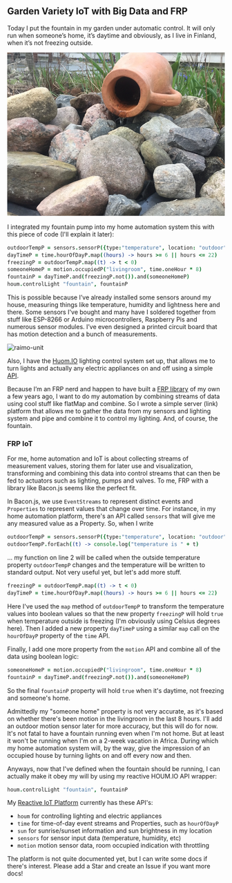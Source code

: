 ## Garden Variety IoT with Big Data and FRP

Today I put the fountain in my garden under automatic control. It will only run when someone’s home, it’s daytime and obviously, as I live in Finland, when it’s not freezing outside.

![fountain](images/fountain.jpg)

I integrated my fountain pump into my home automation system this with this piece of code (I'll explain it later):

```coffeescript
outdoorTempP = sensors.sensorP({type:"temperature", location: "outdoor"})
dayTimeP = time.hourOfDayP.map((hours) -> hours >= 6 || hours <= 22)
freezingP = outdoorTempP.map((t) -> t < 0)
someoneHomeP = motion.occupiedP("livingroom", time.oneHour * 8)
fountainP = dayTimeP.and(freezingP.not()).and(someoneHomeP)
houm.controlLight "fountain", fountainP
````

This is possible because I’ve already installed some sensors around my house, measuring things like temperature, 
humidity and lightness here and there. Some sensors I've bought and many have I soldered together from stuff like ESP-8266 or Arduino microcontrollers, Raspberry Pis and numerous sensor modules.
I’ve even designed a printed circuit board that has motion detection and a bunch of measurements. 

![raimo-unit](images/raimo-unit.jpg)


Also, I have the [Huom.IO](http://houm.io/en/) lighting control system set up, that allows me to turn 
lights and actually any electric appliances on and off using a simple [API](https://github.com/houmio/houmio-docs/blob/master/apidoc.md).

Because I’m an FRP nerd and happen to have built a [FRP library](https://github.com/baconjs/bacon.js/) of my own a few years ago,
I want to do my automation by combining streams of data using cool stuff like flatMap and combine. So I wrote a simple server (link) platform that allows me to gather the data from my sensors and lighting system and pipe and combine it to control my lighting. And, of course, the fountain.

### FRP IoT

For me, home automation and IoT is about collecting streams of measurement values, storing them for later use and visualization, transforming and combining this data into control streams that can then be fed to actuators such as lighting, pumps and valves. To me, FRP with a library like Bacon.js seems like the perfect fit.

In Bacon.js, we use `EventStreams` to represent distinct events and `Properties` to represent values that change over time. For instance, in my home automation platform, there's an API called `sensors` that will give me any measured value as a Property. So, when I write

```coffeescript
outdoorTempP = sensors.sensorP({type:"temperature", location: "outdoor"})
outdoorTempP.forEach((t) -> console.log("temperature is " + t)
````

... my function on line 2 will be called when the outside temperature property `outdoorTempP` changes and the temperature will be written to standard output. Not very useful yet, but let's add more stuff.

```coffeescript
freezingP = outdoorTempP.map((t) -> t < 0)
dayTimeP = time.hourOfDayP.map((hours) -> hours >= 6 || hours <= 22)
````

Here I've used the `map` method of `outdoorTempP` to transform the temperature values into boolean values so that the new property `freezingP` will hold `true` when temperature outside is freezing (I'm obviously using Celsius degrees here). Then I added a new property `dayTimeP` using a similar `map` call on the `hourOfDayP` property of the `time` API.

Finally, I add one more property from the `motion` API and combine all of the data using boolean logic:

```coffeescript
someoneHomeP = motion.occupiedP("livingroom", time.oneHour * 8)
fountainP = dayTimeP.and(freezingP.not()).and(someoneHomeP)
```

So the final `fountainP` property will hold `true` when it's daytime, not freezing and someone's home. 

Admittedly my "someone home" property is not very accurate, as it's based on whether there's been motion in the livingroom in the last 8 hours. I'll add an outdoor motion sensor later for more accuracy, but this will do for now. It's not fatal to have a fountain running even when I'm not home. But at least it won't be running when I'm on a 2-week vacation in Africa. During which my home automation system will, by the way, give the impression of an occupied house by turning lights on and off every now and then.

Anyways, now that I've defined when the fountain should be running, I can actually make it obey my will by using my reactive HOUM.IO API wrapper:

```coffeescript
houm.controlLight "fountain", fountainP
````

My [Reactive IoT Platform](https://github.com/raimohanska/sensor-server) currently has these API's:

- `houm` for controlling lighting and electric appliances
- `time` for time-of-day event streams and Properties, such as `hourOfDayP`
- `sun` for sunrise/sunset information and sun brightness in my location
- `sensors` for sensor input data (temperature, humidity, etc)
- `motion` motion sensor data, room occupied indication with throttling

The platform is not quite documented yet, but I can write some docs if there's interest. Please add a Star and create an Issue if you want more docs!
